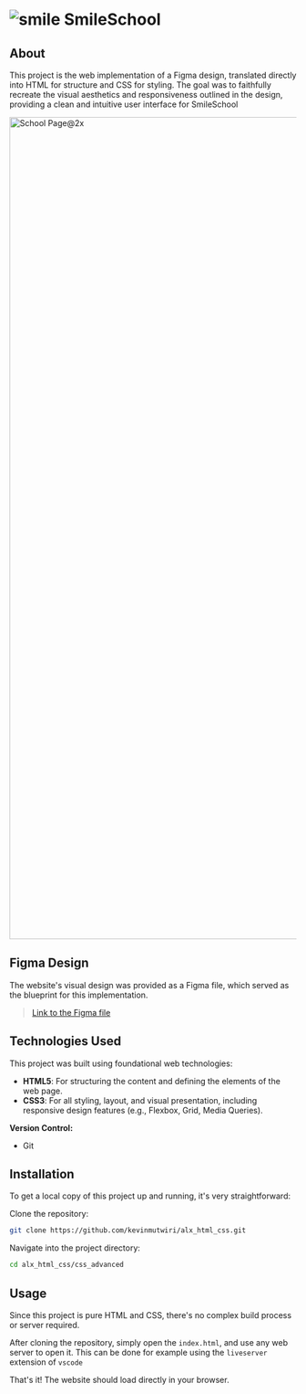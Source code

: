 # ![smile](https://github.com/user-attachments/assets/1a28c1e4-71e7-4977-a757-5352a95fb7e0) SmileSchool

## About

This project is the web implementation of a Figma design, translated directly into HTML for structure and CSS for styling. The goal was to faithfully recreate the visual aesthetics and responsiveness outlined in the design, providing a clean and intuitive user interface for SmileSchool

<img width="1440" alt="School Page@2x" src="https://github.com/user-attachments/assets/9354dfbe-d47b-44a2-bf13-fefbae025daa" />


## Figma Design

The website's visual design was provided as a Figma file, which served as the blueprint for this implementation.

> [Link to the Figma file](https://www.figma.com/design/dyYL6Ku4WG7vsdpwvlcJZC/Homepage?node-id=3558-0&t=9ybDhI2uPxNMerIJ-0)


## Technologies Used

This project was built using foundational web technologies:

- **HTML5**: For structuring the content and defining the elements of the web page.
- **CSS3**: For all styling, layout, and visual presentation, including responsive design features (e.g., Flexbox, Grid, Media Queries).

**Version Control:**

- Git

## Installation

To get a local copy of this project up and running, it's very straightforward:

Clone the repository:

```bash
git clone https://github.com/kevinmutwiri/alx_html_css.git
```

Navigate into the project directory:

```bash
cd alx_html_css/css_advanced
```

## Usage

Since this project is pure HTML and CSS, there's no complex build process or server required.

After cloning the repository, simply open the `index.html`, and use any web server to open it. This can be done for example using the `liveserver` extension of `vscode`

That's it! The website should load directly in your browser.
